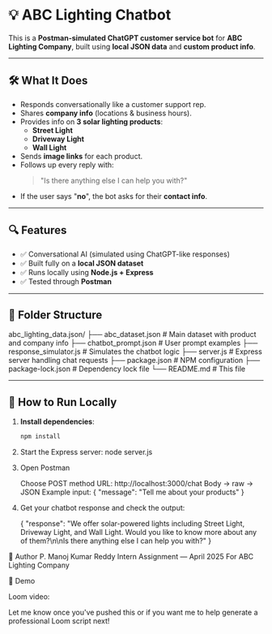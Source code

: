 # 💡 ABC Lighting Chatbot

This is a **Postman-simulated ChatGPT customer service bot** for **ABC Lighting Company**, built using **local JSON data** and **custom product info**.

---

## 🛠️ What It Does

- Responds conversationally like a customer support rep.
- Shares **company info** (locations & business hours).
- Provides info on **3 solar lighting products**:
  - **Street Light**
  - **Driveway Light**
  - **Wall Light**
- Sends **image links** for each product.
- Follows up every reply with:
  > "Is there anything else I can help you with?"
- If the user says "**no**", the bot asks for their **contact info**.

---

## 🔍 Features

- ✅ Conversational AI (simulated using ChatGPT-like responses)
- ✅ Built fully on a **local JSON dataset**
- ✅ Runs locally using **Node.js + Express**
- ✅ Tested through **Postman**

---

## 📁 Folder Structure

abc_lighting_data.json/ 
├── abc_dataset.json # Main dataset with product and company info 
├── chatbot_prompt.json # User prompt examples 
├── response_simulator.js # Simulates the chatbot logic 
├── server.js # Express server handling chat requests 
├── package.json # NPM configuration 
├── package-lock.json # Dependency lock file 
└── README.md # This file

---

## 🚀 How to Run Locally

1. **Install dependencies**:
   ```bash
   npm install
2. Start the Express server:
  node server.js
3. Open Postman

     Choose POST method
     URL: http://localhost:3000/chat
     Body → raw → JSON
     Example input:
    {
      "message": "Tell me about your products"
    }
4. Get your chatbot response and check the output:

   {
     "response": "We offer solar-powered lights including Street Light, Driveway Light, and Wall Light. Would you like to know more about any of them?\n\nIs there anything else I can help you with?"
   }

👤 Author
P. Manoj Kumar Reddy
Intern Assignment — April 2025
For ABC Lighting Company

🎥 Demo

Loom video:


Let me know once you've pushed this or if you want me to help generate a professional Loom script next!
